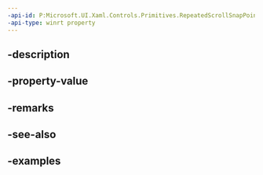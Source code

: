 ```yaml
---
-api-id: P:Microsoft.UI.Xaml.Controls.Primitives.RepeatedScrollSnapPoint.End
-api-type: winrt property
---
```


## -description

## -property-value

## -remarks

## -see-also

## -examples

